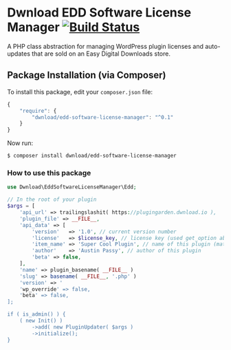 # Dwnload EDD Software License Manager [![Build Status](https://travis-ci.org/dwnload/EddSoftwareLicenseManager.svg?branch=master)](https://travis-ci.org/dwnload/EddSoftwareLicenseManager)
A PHP class abstraction for managing WordPress plugin licenses and auto-updates that are sold on an Easy Digital Downloads store.

## Package Installation (via Composer)

To install this package, edit your `composer.json` file:

```js
{
    "require": {
        "dwnload/edd-software-license-manager": "^0.1"
    }
}
```

Now run:

`$ composer install dwnload/edd-software-license-manager`

### How to use this package

```php
use Dwnload\EddSoftwareLicenseManager\Edd;

// In the root of your plugin 
$args = [
    'api_url' => trailingslashit( https://plugingarden.dwnload.io ),
    'plugin_file' => __FILE__,
    'api_data' => [
        'version' 	=> '1.0', // current version number
        'license' 	=> $license_key, // license key (used get_option above to retrieve from DB)
        'item_name' => 'Super Cool Plugin', // name of this plugin (matching your EDD Download title)
        'author' 	=> 'Austin Passy', // author of this plugin
        'beta' => false,
    ],
    'name' => plugin_basename( __FILE__ )
    'slug' => basename( __FILE__, '.php' )
    'version' => '
    'wp_override' => false,
    'beta' => false,
];

if ( is_admin() ) {
    ( new Init() )
        ->add( new PluginUpdater( $args )
        ->initialize();
}
```
